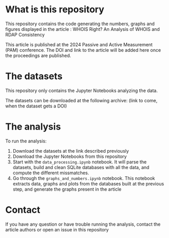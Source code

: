 # What is this repository

This repository contains the code generating the numbers, graphs and figures displayed in the article :
WHOIS Right? An Analysis of WHOIS and RDAP Consistency

This article is published at the 2024 Passive and Active Measurement (PAM) conference.
The DOI and link to the article will be added here once the proceedings are published.

# The datasets
This repository only contains the Jupyter Notebooks analyzing the data.

The datasets can be downloaded at the following archive:
 (link to come, when the dataset gets a DOI)

# The analysis
To run the analysis:

1. Download the datasets at the link described previously
2. Download the Jupyter Notebooks from this repository
3. Start with the `data_processing.ipynb` notebook. It will parse the datasets, build and clean SQLite databases with all the data, and compute the different missmatches.
4. Go through the `graphs_and_numbers.ipynb` notebook. This notebook extracts data, graphs and plots from the databases built at the previous step, and generate the graphs present in the article

# Contact
If you have any question or have trouble running the analysis, contact the article authors or open an issue in this repository
